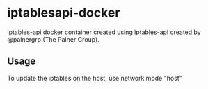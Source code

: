 # iptablesapi-docker
iptables-api docker container created using iptables-api created by @palnergrp (The Palner Group).

## Usage
To update the iptables on the host, use network mode "host"
